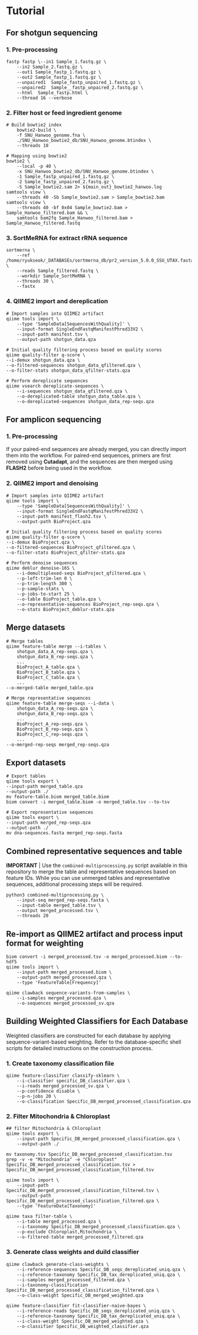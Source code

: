 #  Tutorial

## For shotgun sequencing
### 1. Pre-processing
```
fastp fastp \--in1 Sample_1.fastq.gz \
    --in2 Sample_2.fastq.gz \
    --out1 Sample_fastp_1.fastq.gz \
    --out2 Sample_fastp_1.fastq.gz \
    --unpaired1  Sample_fastp_unpaired_1.fastq.gz \
    --unpaired2  Sample__fastp_unpaired_2.fastq.gz \
    --html  Sample_fastp.html \
    --thread 16 --verbose
```
### 2. Filter host or feed ingredient genome
```
# Build bowtie2 index
    bowtie2-build \
    -f SNU_Hanwoo_genome.fna \
    ./SNU_Hanwoo_bowtie2_db/SNU_Hanwoo_genome.btindex \
    --threads 10
```
```
# Mapping using bowtie2
bowtie2 \
    --local -p 40 \
    -x SNU_Hanwoo_bowtie2_db/SNU_Hanwoo_genome.btindex \
    -1 Sample_fastp_unpaired_1.fastq.gz \
    -2 Sample_fastp_unpaired_2.fastq.gz \
    -S Sample_bowtie2.sam 2> ${main_out}_bowtie2_hanwoo.log
samtools view \
    --threads 40 -Sb Sample_bowtie2.sam > Sample_bowtie2.bam
samtools view \
    --threads 40 -bf 0x04 Sample_bowtie2.bam > Sample_Hanwoo_filtered.bam && \
    samtools bam2fq Sample_Hanwoo_filtered.bam > Sample_Hanwoo_filtered.fastq
```
### 3. SortMeRNA for extract rRNA sequence
```
sortmerna \
    --ref /home/ryukseok/_DATABASEs/sortmerna_db/pr2_version_5.0.0_SSU_UTAX.fasta \
    --reads Sample_filtered.fastq \
    --workdir Sample_SortMeRNA \
    --threads 30 \
    --fastx
```
### 4. QIIME2 import and dereplication
```
# Import samples into QIIME2 artifact
qiime tools import \
	--type 'SampleData[SequencesWithQuality]' \
	--input-format SingleEndFastqManifestPhred33V2 \
	--input-path manifest.tsv \
	--output-path shotgun_data.qza

# Initial quality filtering process based on quality scores
qiime quality-filter q-score \
--i-demux shotgun_data.qza \
--o-filtered-sequences shotgun_data_qfiltered.qza \
--o-filter-stats shotgun_data_qfilter-stats.qza

# Perform dereplicate sequences
qiime vsearch dereplicate-sequences \
	--i-sequences shotgun_data_qfiltered.qza \
	--o-dereplicated-table shotgun_data_table.qza \
	--o-dereplicated-sequences shotgun_data_rep-seqs.qza
```

## For amplicon sequencing
### 1. Pre-processing
If your paired-end sequences are already merged, you can directly import them into the workflow.
For paired-end sequences, primers are first removed using **Cutadapt**, and the sequences are then merged using **FLASH2** before being used in the workflow.

### 2. QIIME2 import and denoising
```
# Import samples into QIIME2 artifact
qiime tools import \
	--type 'SampleData[SequencesWithQuality]' \
	--input-format SingleEndFastqManifestPhred33V2 \
	--input-path manifest_flash2.tsv \
	--output-path BioProject.qza

# Initial quality filtering process based on quality scores
qiime quality-filter q-score \
--i-demux BioProject.qza \
--o-filtered-sequences BioProject_qfiltered.qza \
--o-filter-stats BioProject_qfilter-stats.qza

# Perform denoise sequences
qiime deblur denoise-16S \
	--i-demultiplexed-seqs BioProject_qfiltered.qza \
	--p-left-trim-len 0 \
	--p-trim-length 300 \
	--p-sample-stats \
	--p-jobs-to-start 25 \
	--o-table BioProject_table.qza \
	--o-representative-sequences BioProject_rep-seqs.qza \
	--o-stats BioProject_deblur-stats.qza
```

## Merge datasets
```
# Merge tables
qiime feature-table merge --i-tables \
    shotgun_data_A_rep-seqs.qza \
    shotgun_data_B_rep-seqs.qza \
    ...
    BioProject_A_table.qza \
    BioProject_B_table.qza \
    BioProject_C_table.qza \
    ...
--o-merged-table merged_table.qza
```
```
# Merge representative sequences
qiime feature-table merge-seqs --i-data \
    shotgun_data_A_rep-seqs.qza \
    shotgun_data_B_rep-seqs.qza \
    ...
    BioProject_A_rep-seqs.qza \
    BioProject_B_rep-seqs.qza \
    BioProject_C_rep-seqs.qza \
    ...
--o-merged-rep-seqs merged_rep-seqs.qza
```
## Export datasets
```
# Export tables
qiime tools export \
--input-path merged_table.qza
--output-path ./
mv feature-table.biom merged_table.biom
biom convert -i merged_table.biom -o merged_table.tsv --to-tsv 
```
```
# Export representative sequences
qiime tools export \
--input-path merged_rep-seqs.qza
--output-path ./
mv dna-sequences.fasta merged_rep-seqs.fasta
```

## Combined representative sequences and table
**IMPORTANT** | Use the `combined-multiprocessing.py` script available in this repository to merge the table and representative sequences based on feature IDs. While you can use unmerged tables and representative sequences, additional processing steps will be required.
```
python3 combined-multiprocessing.py \
    --input-seq merged_rep-seqs.fasta \
    --input-table merged_table.tsv \
    --output merged_processed.tsv \
    --threads 20
```

## Re-import as QIIME2 artifact and process input format for weighting
```
biom convert -i merged_processed.tsv -o merged_processed.biom --to-hdf5
qiime tools import \
    --input-path merged_processed.biom \
    --output-path merged_processed.qza \
    --type 'FeatureTable[Frequency]'
```
```
qiime clawback sequence-variants-from-samples \
    --i-samples merged_processed.qza \
    --o-sequences merged_processed_sv.qza
```

## Building Weighted Classifiers for Each Database
Weighted classifiers are constructed for each database by applying sequence-variant-based weighting. Refer to the database-specific shell scripts for detailed instructions on the construction process.

### 1. Create taxonomy classification file
```
qiime feature-classifier classify-sklearn \
    --i-classifier specific_DB_classifier.qza \
    --i-reads merged_processed_sv.qza \
    --p-confidence disable \
    --p-n-jobs 20 \
    --o-classification Specific_DB_merged_processed_classification.qza
```
### 2. Filter Mitochondria & Chloroplast
```
## filter Mitochondria & Chloroplast
qiime tools export \
    --input-path Specific_DB_merged_processed_classification.qza \
    --output-path ./

mv taxonomy.tsv Specific_DB_merged_processed_classification.tsv
grep -v -e "Mitochondria" -e "Chloroplast" Specific_DB_merged_processed_classification.tsv > Specific_DB_merged_processed_classification_filtered.tsv

qiime tools import \
    --input-path Specific_DB_merged_processed_classification_filtered.tsv \
    --output-path Specific_DB_merged_processed_classification_filtered.qza \
    --type 'FeatureData[Taxonomy]'

qiime taxa filter-table \
    --i-table merged_processed.qza \
    --i-taxonomy Specific_DB_merged_processed_classification.qza \
    --p-exclude Chloroplast,Mitochondria \
    --o-filtered-table merged_processed_filtered.qza
```
### 3. Generate class weights and duild classifier
```
qiime clawback generate-class-weights \
    --i-reference-sequences Specific_DB_seqs_dereplicated_uniq.qza \
    --i-reference-taxonomy Specific_DB_tax_dereplicated_uniq.qza \
    --i-samples merged_processed_filtered.qza \
    --i-taxonomy-classification Specific_DB_merged_processed_classification_filtered.qza \
    --o-class-weight Specific_DB_merged_weighted.qza

qiime feature-classifier fit-classifier-naive-bayes \
    --i-reference-reads Specific_DB_seqs_dereplicated_uniq.qza \
    --i-reference-taxonomy Specific_DB_tax_dereplicated_uniq.qza \
    --i-class-weight Specific_DB_merged_weighted.qza \
    --o-classifier Specific_DB_weighted_classifier.qza
```
